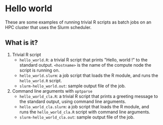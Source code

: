 # Hello world

These are some examples of running trivial R scripts as batch jobs on an HPC
cluster that uses the Slurm scheduler.


## What is it?

1. Trivial R script
    - `hello_world.R`: a trivial R script that prints "Hello, world <hostname>
      !" to the standard output. `<hostname>` is the name of the compute node
      the script is running on.
    - `hello_world.slurm`: a job script that loads the R module, and runs the
      `hello_world.R` script.
    - `slurm-hello_world.out`: sample output file of the job.
1. Command line arguments with `optparse`
    - `hello_world_cla.R`: a trivial R script that prints a greeting message
      to the standard output, using command line arguments.
    - `hello_world_cla.slurm`: a job script that loads the R module, and runs
      the `hello_world_cla.R` script with command line arguments.
    - `slurm-hello_world_cla.out`: sample output file of the job.
